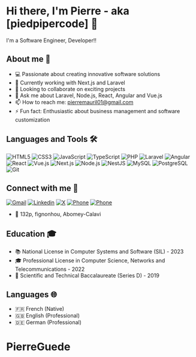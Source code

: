 # Hi there, I'm Pierre - aka [piedpipercode] 👋

I'm a Software Engineer, Developer!!

## About me 🚀

- 💻 Passionate about creating innovative software solutions
- 🌱 Currently working with Next.js and Laravel
- 👥 Looking to collaborate on exciting projects
- 💭 Ask me about Laravel, Node.js, React, Angular and Vue.js
- 📫 How to reach me: pierremauril01@gmail.com
- ⚡ Fun fact: Enthusiastic about business management and software customization


## Languages and Tools 🛠️

![HTML5](https://img.shields.io/badge/-HTML5-E34F26?style=flat-square&logo=html5&logoColor=white)
![CSS3](https://img.shields.io/badge/-CSS3-1572B6?style=flat-square&logo=css3)
![JavaScript](https://img.shields.io/badge/-JavaScript-black?style=flat-square&logo=javascript)
![TypeScript](https://img.shields.io/badge/-TypeScript-007ACC?style=flat-square&logo=typescript)
![PHP](https://img.shields.io/badge/-PHP-777BB4?style=flat-square&logo=php&logoColor=white)
![Laravel](https://img.shields.io/badge/-Laravel-FF2D20?style=flat-square&logo=laravel&logoColor=white)
![Angular](https://img.shields.io/badge/-Angular-DD0031?style=flat-square&logo=angular&logoColor=white)
![React](https://img.shields.io/badge/-React-45b8d8?style=flat-square&logo=react&logoColor=white)
![Vue.js](https://img.shields.io/badge/-Vue.js-4FC08D?style=flat-square&logo=vue.js&logoColor=white)
![Next.js](https://img.shields.io/badge/-Next.js-000000?style=flat-square&logo=next.js&logoColor=white)
![Node.js](https://img.shields.io/badge/-Node.js-339933?style=flat-square&logo=node.js&logoColor=white)
![NestJS](https://img.shields.io/badge/-NestJS-E0234E?style=flat-square&logo=nestjs&logoColor=white)
![MySQL](https://img.shields.io/badge/-MySQL-4479A1?style=flat-square&logo=mysql&logoColor=white)
![PostgreSQL](https://img.shields.io/badge/-PostgreSQL-336791?style=flat-square&logo=postgresql&logoColor=white)
![Git](https://img.shields.io/badge/-Git-F05032?style=flat-square&logo=git&logoColor=white)

## Connect with me 🤝

[![Gmail](https://img.shields.io/badge/gmail-D14836?&style=for-the-badge&logo=gmail&logoColor=white)](mailto:pierremauril01@gmail.com)
[![Linkedin](https://img.shields.io/badge/linkedin-%230077B5.svg?&style=for-the-badge&logo=linkedin&logoColor=white)](https://www.linkedin.com/in/pierre-mauril-mafoya-guede-6153ab201)
[![X](https://img.shields.io/badge/x-%230077B5.svg?&style=for-the-badge&logo=x&logoColor=white&labelColor=black&color=black)](https://x.com/maumau_gd)
[![Phone](https://img.shields.io/badge/-Phone-green?style=for-the-badge&logo=phone&logoColor=white)](tel:+2290156115410)
[![Phone](https://img.shields.io/badge/-Phone-green?style=for-the-badge&logo=phone&logoColor=white)](tel:+2290140151907)
- 📍 132p, fignonhou, Abomey-Calavi

## Education 🎓

- 📚 National License in Computer Systems and Software (SIL) - 2023
- 🎓 Professional License in Computer Science, Networks and Telecommunications - 2022
- 🏫 Scientific and Technical Baccalaureate (Series D) - 2019

## Languages 🌐

- 🇫🇷 French (Native)
- 🇬🇧 English (Professional)
- 🇩🇪 German  (Professional)
# PierreGuede
